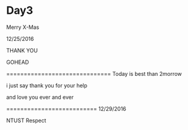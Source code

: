 # Day3
Merry X-Mas



12/25/2016


THANK YOU 

GOHEAD

==============================
Today is best than 2morrow 

i just say thank you for your help 

and love you ever and ever

==========================
12/29/2016

NTUST Respect 

